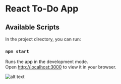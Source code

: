 # React To-Do App

## Available Scripts

In the project directory, you can run:

### `npm start`

Runs the app in the development mode.\
Open [http://localhost:3000](http://localhost:3000) to view it in your browser.

![alt text](<img width="643" alt="Képernyőfotó 2023-08-09 - 20 04 06" src="https://github.com/kucsssss/todoapp_react/assets/117690564/59a11850-0f2d-4609-b4b5-38b1cad4d657">
)
